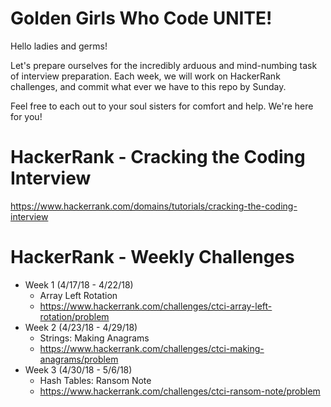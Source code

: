 # Golden Girls Who Code UNITE!
Hello ladies and germs!

Let's prepare ourselves for the incredibly arduous and mind-numbing task of interview preparation.
Each week, we will work on HackerRank challenges, and commit what ever we have to this repo by Sunday.

Feel free to each out to your soul sisters for comfort and help. We're here for you!

# HackerRank - Cracking the Coding Interview
https://www.hackerrank.com/domains/tutorials/cracking-the-coding-interview

# HackerRank - Weekly Challenges
* Week 1 (4/17/18 - 4/22/18)
  * Array Left Rotation
  * https://www.hackerrank.com/challenges/ctci-array-left-rotation/problem
* Week 2 (4/23/18 - 4/29/18)
  * Strings: Making Anagrams
  * https://www.hackerrank.com/challenges/ctci-making-anagrams/problem
* Week 3 (4/30/18 - 5/6/18)
  * Hash Tables: Ransom Note
  * https://www.hackerrank.com/challenges/ctci-ransom-note/problem
